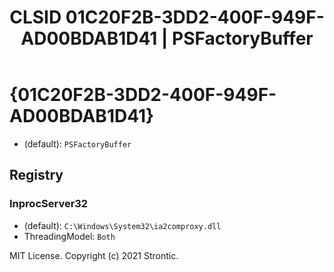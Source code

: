 ﻿---
title: "CLSID 01C20F2B-3DD2-400F-949F-AD00BDAB1D41 | PSFactoryBuffer"
excerpt: What is COM-Object CLSID 01C20F2B-3DD2-400F-949F-AD00BDAB1D41?
---

# {01C20F2B-3DD2-400F-949F-AD00BDAB1D41}

* (default): `PSFactoryBuffer`

## Registry


### InprocServer32

* (default): `C:\Windows\System32\ia2comproxy.dll`
* ThreadingModel: `Both`

MIT License. Copyright (c) 2021 Strontic.


